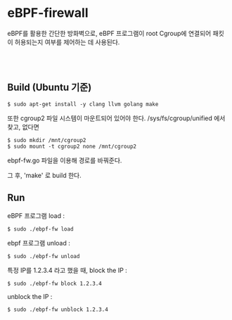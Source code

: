# eBPF-firewall

eBPF를 활용한 간단한 방화벽으로, eBPF 프로그램이 root Cgroup에 연결되어 패킷이 허용되는지 여부를 제어하는 데 사용된다.

<br></br>


## Build (Ubuntu 기준)

```
$ sudo apt-get install -y clang llvm golang make
```

또한 cgroup2 파일 시스템이 마운트되어 있어야 한다.
/sys/fs/cgroup/unified 에서 찾고, 없다면
```
$ sudo mkdir /mnt/cgroup2
$ sudo mount -t cgroup2 none /mnt/cgroup2
```

ebpf-fw.go 파일을 이용해 경로를 바꿔준다.

그 후, 'make' 로 build 한다.



## Run

eBPF 프로그램 load :
```
$ sudo ./ebpf-fw load
```

ebpf 프로그램 unload :
```
$ sudo ./ebpf-fw unload
```

특정 IP를 1.2.3.4 라고 했을 때, block the IP :
```
$ sudo ./ebpf-fw block 1.2.3.4
```

unblock the IP :
```
$ sudo ./ebpf-fw unblock 1.2.3.4
```


